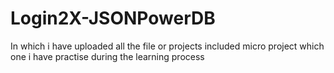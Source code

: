 # Login2X-JSONPowerDB
In which i have uploaded all the file or projects included micro project which one i have practise during the learning process


